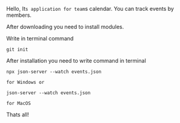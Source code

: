 Hello,
It`s application for team`s calendar. You can track events by members.

After downloading you need to install modules. 

Write in terminal command

    git init 

After installation you need to write command in terminal 

    npx json-server --watch events.json

    for Windows or  
    
    json-server --watch events.json

    for MacOS 

Thats all! 